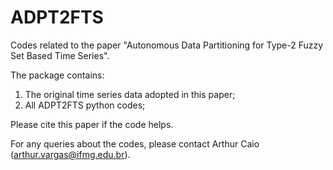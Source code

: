 # ADPT2FTS

Codes related to the paper "Autonomous Data Partitioning for Type-2 Fuzzy Set Based Time Series".

The package contains:

1. The original time series data adopted in this paper;
2. All ADPT2FTS python codes;

Please cite this paper if the code helps.

For any queries about the codes, please contact Arthur Caio (arthur.vargas@ifmg.edu.br).
